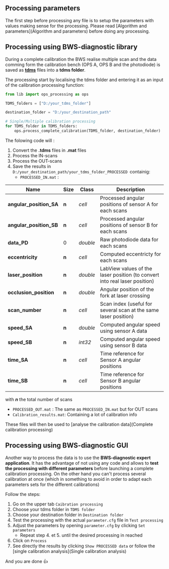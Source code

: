 ##  Processing parameters

The first step before processing any file is to setup the parameters with values making sense for the processing. Please read [Algorithm and parameters](Algorithm and parameters) before doing any processing.

##  Processing using BWS-diagnostic library

During a complete calibration the BWS realise multiple scan and the data comming form the calibration bench (OPS A, OPS B and the photodiode) is saved as **[tdms](http://www.ni.com/white-paper/3727/en/)** files into a **tdms folder**. 

The processing start by localising the tdms folder and entering it as an input of the calibration processing function:

```python
from lib import ops_processing as ops

TDMS_folders = ["D:/your_tdms_folder"]

destination_folder = "D:/your_destination_path"

# Single/Multiple calibration processing
for TDMS_folder in TDMS_folders:
    ops.process_complete_calibration(TDMS_folder, destination_folder)
```

The folowing code will :

1. Convert the **.tdms** files in **.mat** files
2. Process the IN-scans
3. Process the OUT-scans
4. Save the results in `D:/your_destination_path/your_tdms_folder_PROCESSED `containig:
   * `PROCESSED_IN.mat` :

| Name                    | Size  | Class    | Description                              |
| ----------------------- | ----- | -------- | ---------------------------------------- |
| **angular_position_SA** | **n** | *cell*   | Processed angular positions of sensor A for each scans |
| **angular_position_SB** | **n** | *cell*   | Processed angular positions of sensor B for each scans |
| **data_PD**             | 0     | *double* | Raw photodiode data for each scans       |
| **eccentricity**        | **n** | *cell*   | Computed eccentricty for each scans      |
| **laser_position**      | **n** | *double* | LabView values of the laser position (to convert into real laser position) |
| **occlusion_position**  | **n** | *double* | Angular position of the fork at laser crossing |
| **scan_number**         | **n** | *cell*   | Scan index (useful for several scan at the same laser position) |
| **speed_SA**            | **n** | *double* | Computed angular speed using sensor A data |
| **speed_SB**            | **n** | *int32*  | Computed angular speed using sensor B data |
| **time_SA**             | **n** | *cell*   | Time reference for Sensor A angular positions |
| **time_SB**             | **n** | *cell*   | Time reference for Sensor B angular positions |

with ***n*** the total number of scans

* `PROCESSED_OUT.mat` : The same as `PROCESSED_IN.mat` but for OUT scans
* `Calibration_results.mat`: Containing a lot of calibration info

These files will then be used to [analyse the calibration data](Complete calibration processing)

 ## Processing using BWS-diagnostic GUI

Another way to process the data is to use the **BWS-diagnostic expert application**. It has the advantage of not using any code and allows to **test the processing with different parameters** before launching a complete calibration processing. On the other hand you can't process several calibration at once (which in something to avoid in order to adapt each parameters sets for the different calibrations)

Follow the steps:

1. Go on the upper tab `Caibration processing`
2. Choose your tdms folder in `TDMS folder`
3. Choose your destination folder in `Destination folder`
4. Test the processing with the actual `parameter.cfg` file in `Test processing`
5. Adjust the parameters by opening `parameter.cfg` by clicking `Set parameters`
   * Repeat step 4. et 5. until the desired processing in reached
6. Click on `Process`
7. See directly the results by clicking `Show PROCESSED data` or follow the [single calibration analysis](Single calibration analysis)

And you are done :+1:

